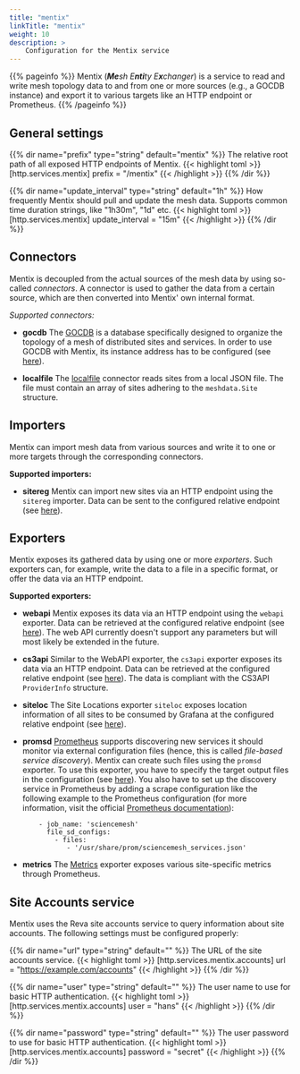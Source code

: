 ```yaml
---
title: "mentix"
linkTitle: "mentix"
weight: 10
description: >
    Configuration for the Mentix service
---
```


{{% pageinfo %}}
Mentix (_**Me**sh E**nti**ty E**x**changer_) is a service to read and write mesh topology data to and from one or more sources (e.g., a GOCDB instance) and export it to various targets like an HTTP endpoint or Prometheus.
{{% /pageinfo %}}

## General settings
{{% dir name="prefix" type="string" default="mentix" %}}
The relative root path of all exposed HTTP endpoints of Mentix.
{{< highlight toml >}}
[http.services.mentix]
prefix = "/mentix"
{{< /highlight >}}
{{% /dir %}}

{{% dir name="update_interval" type="string" default="1h" %}}
How frequently Mentix should pull and update the mesh data. Supports common time duration strings, like "1h30m", "1d" etc.
{{< highlight toml >}}
[http.services.mentix]
update_interval = "15m"
{{< /highlight >}}
{{% /dir %}}

## Connectors
Mentix is decoupled from the actual sources of the mesh data by using so-called _connectors_. A connector is used to gather the data from a certain source, which are then converted into Mentix' own internal format.

_Supported connectors:_

- **gocdb** 
The [GOCDB](https://wiki.egi.eu/wiki/GOCDB/Documentation_Index) is a database specifically designed to organize the topology of a mesh of distributed sites and services. In order to use GOCDB with Mentix, its instance address has to be configured (see [here](gocdb)).

- **localfile**
The [localfile](localfile) connector reads sites from a local JSON file. The file must contain an array of sites adhering to the `meshdata.Site` structure.
 
## Importers
Mentix can import mesh data from various sources and write it to one or more targets through the corresponding connectors.

__Supported importers:__

- **sitereg**
Mentix can import new sites via an HTTP endpoint using the `sitereg` importer. Data can be sent to the configured relative endpoint (see [here](sitereg)).

## Exporters
Mentix exposes its gathered data by using one or more _exporters_. Such exporters can, for example, write the data to a file in a specific format, or offer the data via an HTTP endpoint.

__Supported exporters:__

- **webapi**
Mentix exposes its data via an HTTP endpoint using the `webapi` exporter. Data can be retrieved at the configured relative endpoint (see [here](webapi)). The web API currently doesn't support any parameters but will most likely be extended in the future.
- **cs3api** Similar to the WebAPI exporter, the `cs3api` exporter exposes its data via an HTTP endpoint. Data can be retrieved at the configured relative endpoint (see [here](cs3api)). The data is compliant with the CS3API `ProviderInfo` structure.
- **siteloc** The Site Locations exporter `siteloc` exposes location information of all sites to be consumed by Grafana at the configured relative endpoint (see [here](siteloc)).  
- **promsd**
[Prometheus](https://prometheus.io/) supports discovering new services it should monitor via external configuration files (hence, this is called _file-based service discovery_). Mentix can create such files using the `promsd` exporter. To use this exporter, you have to specify the target output files in the configuration (see [here](promsd)). You also have to set up the discovery service in Prometheus by adding a scrape configuration like the following example to the Prometheus configuration (for more information, visit the official [Prometheus documentation](https://prometheus.io/docs/prometheus/latest/configuration/configuration/#file_sd_config)):
  ``` scrape_configs:
      - job_name: 'sciencemesh'
        file_sd_configs:
          - files:
             - '/usr/share/prom/sciencemesh_services.json'
  ```
  
- **metrics**
The [Metrics](metrics) exporter exposes various site-specific metrics through Prometheus.

## Site Accounts service
Mentix uses the Reva site accounts service to query information about site accounts. The following settings must be configured properly:

{{% dir name="url" type="string" default="" %}}
The URL of the site accounts service.
{{< highlight toml >}}
[http.services.mentix.accounts]
url = "https://example.com/accounts"
{{< /highlight >}}
{{% /dir %}}

{{% dir name="user" type="string" default="" %}}
The user name to use for basic HTTP authentication.
{{< highlight toml >}}
[http.services.mentix.accounts]
user = "hans"
{{< /highlight >}}
{{% /dir %}}

{{% dir name="password" type="string" default="" %}}
The user password to use for basic HTTP authentication.
{{< highlight toml >}}
[http.services.mentix.accounts]
password = "secret"
{{< /highlight >}}
{{% /dir %}}
